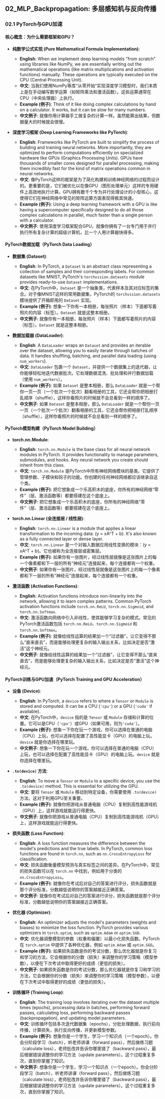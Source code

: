 ## 02_MLP_Backpropagation: 多层感知机与反向传播

### 02.1 PyTorch与GPU加速

#### 核心概念：为什么需要框架和GPU？

*   **纯数学公式实现 (Pure Mathematical Formula Implementation)**:
    *   **English**: When we implement deep learning models "from scratch" using libraries like NumPy, we are essentially writing out the mathematical operations (like matrix multiplications and activation functions) manually. These operations are typically executed on the CPU (Central Processing Unit).
    *   **中文**: 当我们使用NumPy等库“从零开始”实现深度学习模型时，我们本质上是在手动编写数学运算（如矩阵乘法和激活函数）。这些运算通常在CPU（中央处理器）上执行。
    *   **Example (例子)**: Think of it like doing complex calculations by hand on a calculator. It works, but it can be slow for many numbers.
    *   **中文例子**: 就像你用计算器手工做复杂的计算一样。虽然能算出结果，但数据量大的时候就会很慢。

*   **深度学习框架 (Deep Learning Frameworks like PyTorch)**:
    *   **English**: Frameworks like PyTorch are built to simplify the process of building and training neural networks. More importantly, they are optimized to perform computations efficiently on specialized hardware like GPUs (Graphics Processing Units). GPUs have thousands of smaller cores designed for parallel processing, making them incredibly fast for the kind of matrix operations common in neural networks.
    *   **中文**: 像PyTorch这样的框架是为了简化构建和训练神经网络的过程而设计的。更重要的是，它们被优化以在像GPU（图形处理单元）这样的专用硬件上高效地执行计算。GPU拥有数千个专为并行处理设计的小型核心，这使得它们在神经网络中常见的矩阵运算方面表现得极其快速。
    *   **Example (例子)**: Using a deep learning framework with a GPU is like having a supercomputer specifically designed to do all those complex calculations in parallel, much faster than a single person with a calculator.
    *   **中文例子**: 使用深度学习框架配合GPU，就像你拥有了一台专门用于并行执行所有复杂计算的超级计算机，比一个人用计算器快得多。

#### PyTorch数据加载（PyTorch Data Loading）

*   **数据集 (Dataset)**:
    *   **English**: In PyTorch, a `Dataset` is an abstract class representing a collection of samples and their corresponding labels. For common datasets like MNIST, PyTorch's `torchvision.datasets` module provides ready-to-use `Dataset` implementations.
    *   **中文**: 在PyTorch中，`Dataset` 是一个抽象类，代表样本及其对应标签的集合。对于像MNIST这样的常用数据集，PyTorch的 `torchvision.datasets` 模块提供了开箱即用的 `Dataset` 实现。
    *   **Example (例子)**: 想象一下你有一本相册，每张照片（样本）下面都写着照片的内容（标签）。`Dataset` 就是这整本相册。
    *   **中文例子**: 就像你有一本相册，每张照片（样本）下面都写着照片的内容（标签）。`Dataset` 就是这整本相册。

*   **数据加载器 (DataLoader)**:
    *   **English**: A `DataLoader` wraps an `Dataset` and provides an iterable over the dataset, allowing you to easily iterate through batches of data. It handles shuffling, batching, and parallel data loading (using `num_workers`).
    *   **中文**: `DataLoader` 包裹一个 `Dataset`，并提供一个数据集上的迭代器，让你能够轻松地迭代数据批次。它处理数据混洗、批处理和并行数据加载（使用 `num_workers`）。
    *   **Example (例子)**: 如果 `Dataset` 是整本相册，那么 `DataLoader` 就是一个帮你一页一页（一个批次一个批次）翻看相册的工具，它还会帮你把相册打乱顺序（shuffle），这样你看照片的时候就不会总看到一样的顺序了。
    *   **中文例子**: 如果 `Dataset` 是整本相册，那么 `DataLoader` 就是一个帮你一页一页（一个批次一个批次）翻看相册的工具，它还会帮你把相册打乱顺序（shuffle），这样你看照片的时候就不会总看到一样的顺序了。

#### PyTorch模型构建（PyTorch Model Building）

*   **torch.nn.Module**:
    *   **English**: `torch.nn.Module` is the base class for all neural network modules in PyTorch. It provides functionality to manage parameters, submodules, and hooks. Any neural network you create should inherit from this class.
    *   **中文**: `torch.nn.Module` 是PyTorch中所有神经网络模块的基类。它提供了管理参数、子模块和钩子的功能。你创建的任何神经网络都应该继承自这个类。
    *   **Example (例子)**: 把它想象成一个乐高积木的底座，你所有的神经网络“零件”（层、激活函数等）都要搭建在这个底座上。
    *   **中文例子**: 把它想象成一个乐高积木的底座，你所有的神经网络“零件”（层、激活函数等）都要搭建在这个底座上。

*   **torch.nn.Linear (全连接层 / 线性层)**:
    *   **English**: `torch.nn.Linear` is a module that applies a linear transformation to the incoming data: \(y = xA^T + b\). It's also known as a fully connected layer or dense layer.
    *   **中文**: `torch.nn.Linear` 是一个对输入数据应用线性变换的模块：\(y = xA^T + b\)。它也被称为全连接层或密集层。
    *   **Example (例子)**: 如果你有一张图片，经过线性层就像是这张图片上的每一个像素都和下一层的所有“神经元”连接起来，每个连接都有一个权重。
    *   **中文例子**: 如果你有一张图片，经过线性层就像是这张图片上的每一个像素都和下一层的所有“神经元”连接起来，每个连接都有一个权重。

*   **激活函数 (Activation Functions)**:
    *   **English**: Activation functions introduce non-linearity into the network, allowing it to learn complex patterns. Common PyTorch activation functions include `torch.nn.ReLU`, `torch.nn.Sigmoid`, and `torch.nn.Softmax`.
    *   **中文**: 激活函数向网络中引入非线性，使其能够学习复杂的模式。常见的PyTorch激活函数包括 `torch.nn.ReLU`、`torch.nn.Sigmoid` 和 `torch.nn.Softmax`。
    *   **Example (例子)**: 就像给线性运算的结果加一个“过滤器”，让它变得不那么“直来直去”，而是能够处理更复杂的输入输出关系，比如决定是否“激活”这个神经元。
    *   **中文例子**: 就像给线性运算的结果加一个“过滤器”，让它变得不那么“直来直去”，而是能够处理更复杂的输入输出关系，比如决定是否“激活”这个神经元。

#### PyTorch训练与GPU加速（PyTorch Training and GPU Acceleration）

*   **设备 (Device)**:
    *   **English**: In PyTorch, a `device` refers to where a `Tensor` or `Module` is stored and computed. It can be a CPU (`'cpu'`) or a GPU (`'cuda'` if available).
    *   **中文**: 在PyTorch中，`device` 指的是 `Tensor` 或 `Module` 存储和计算的位置。它可以是CPU（`'cpu'`）或GPU（如果可用，则为`'cuda'`）。
    *   **Example (例子)**: 想象一下你在玩一个游戏，你可以选择在普通的电脑（CPU）上玩，也可以选择在配置了高性能显卡（GPU）的电脑上玩。`device` 就是你选择在哪里玩。
    *   **中文例子**: 想象一下你在玩一个游戏，你可以选择在普通的电脑（CPU）上玩，也可以选择在配置了高性能显卡（GPU）的电脑上玩。`device` 就是你选择在哪里玩。

*   **`.to(device)` 方法**:
    *   **English**: To move a `Tensor` or `Module` to a specific device, you use the `.to(device)` method. This is essential for utilizing the GPU.
    *   **中文**: 要将 `Tensor` 或 `Module` 移动到特定设备，你需要使用 `.to(device)` 方法。这对于利用GPU至关重要。
    *   **Example (例子)**: 就像你把游戏从普通电脑（CPU）复制到高性能游戏机（GPU）上，这样游戏就能运行得更快。
    *   **中文例子**: 就像你把游戏从普通电脑（CPU）复制到高性能游戏机（GPU）上，这样游戏就能运行得更快。

*   **损失函数 (Loss Function)**:
    *   **English**: A loss function measures the difference between the model's predictions and the true labels. In PyTorch, common loss functions are found in `torch.nn`, such as `nn.CrossEntropyLoss` for classification.
    *   **中文**: 损失函数衡量模型预测与真实标签之间的差异。在PyTorch中，常见的损失函数可以在 `torch.nn` 中找到，例如用于分类的 `nn.CrossEntropyLoss`。
    *   **Example (例子)**: 就像你在考试后对自己的答案进行评分，损失函数就是那个评分标准，分数越低说明你的答案越接近正确答案。
    *   **中文例子**: 就像你在考试后对自己的答案进行评分，损失函数就是那个评分标准，分数越低说明你的答案越接近正确答案。

*   **优化器 (Optimizer)**:
    *   **English**: An optimizer adjusts the model's parameters (weights and biases) to minimize the loss function. PyTorch provides various optimizers in `torch.optim`, such as `optim.Adam` or `optim.SGD`.
    *   **中文**: 优化器调整模型的参数（权重和偏置）以最小化损失函数。PyTorch在 `torch.optim` 中提供了各种优化器，例如 `optim.Adam` 或 `optim.SGD`。
    *   **Example (例子)**: 如果损失函数是你的考试分数，那么优化器就是你复习和学习的方法，它会根据你的分数（损失）来调整你的学习策略（模型参数），以便在下次考试中取得更好的成绩（更低的损失）。
    *   **中文例子**: 如果损失函数是你的考试分数，那么优化器就是你复习和学习的方法，它会根据你的分数（损失）来调整你的学习策略（模型参数），以便在下次考试中取得更好的成绩（更低的损失）。

*   **训练循环 (Training Loop)**:
    *   **English**: The training loop involves iterating over the dataset multiple times (epochs), processing data in batches, performing forward passes, calculating loss, performing backward passes (backpropagation), and updating model parameters.
    *   **中文**: 训练循环包括多次迭代数据集（epochs），分批处理数据，执行前向传播，计算损失，执行反向传播，并更新模型参数。
    *   **Example (例子)**: 想象你是一个学生，学习一个知识点（一个epoch）。你会分阶段学习（batch），听老师讲课（forward pass），然后做练习题（calculate loss），老师批改并告诉你哪里错了（backward pass），最后根据错误调整你的学习方法（update parameters）。这个过程重复多次，直到你掌握了知识。
    *   **中文例子**: 想象你是一个学生，学习一个知识点（一个epoch）。你会分阶段学习（batch），听老师讲课（forward pass），然后做练习题（calculate loss），老师批改并告诉你哪里错了（backward pass），最后根据错误调整你的学习方法（update parameters）。这个过程重复多次，直到你掌握了知识。 